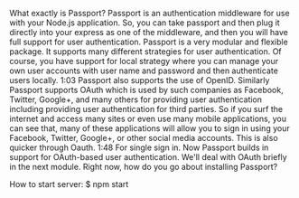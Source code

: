 What exactly is Passport? Passport is an authentication middleware for use with your Node.js application. So, you can take passport and then plug it directly into your express as one of the middleware, and then you will have full support for user authentication. Passport is a very modular and flexible package. It supports many different strategies for user authentication. Of course, you have support for local strategy where you can manage your own user accounts with user name and password and then authenticate users locally. 
1:03
Passport also supports the use of OpenID. Similarly Passport supports OAuth which is used by such companies as Facebook, Twitter, Google+, and many others for providing user authentication including providing user authentication for third parties. So if you surf the internet and access many sites or even use many mobile applications, you can see that, many of these applications will allow you to sign in using your Facebook, Twitter, Google+, or other social media accounts. This is also quicker through Oauth. 
1:48
For single sign in. Now Passport builds in support for OAuth-based user authentication. We'll deal with OAuth briefly in the next module. Right now, how do you go about installing Passport? 





How to start server:
$ npm start